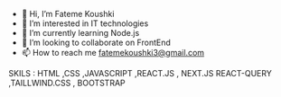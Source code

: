 - 👋 Hi, I’m Fateme Koushki
- 👀 I’m interested in IT technologies
- 🌱 I’m currently learning Node.js
- 💞️ I’m looking to collaborate on FrontEnd
- 📫 How to reach me fatemekoushki3@gmail.com



SKILS :
HTML ,CSS  ,JAVASCRIPT  ,REACT.JS , NEXT.JS 
REACT-QUERY  ,TAILLWIND.CSS , BOOTSTRAP  

